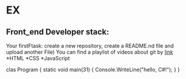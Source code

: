 # EX
## Front_end Developer stack:

Your firstFtask: create a new repository, create a README.nd file and upload another File)
You can find a playlist of videos about git by [link](https://www.youtube.com/watch?v=MB8B4Y9Io18)
*HTML
﻿﻿*CSS
﻿﻿*JavaScript

clas Program
{
    static void main(31)
    {
        Console.WriteLine("hello, C#!");
    }
}

